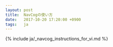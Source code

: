 ```yaml
---
layout: post
title:  NavCogの使い方
date:   2017-10-20 17:20:00 +0900
tags:   ja
---
```


{% include ja/_navcog_instructions_for_vi.md %}
